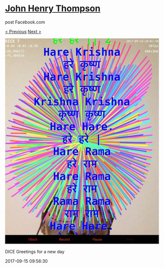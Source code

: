 # [John Henry Thompson](../README.md)
post Facebook.com

[< Previous](2017-09-15-4.md) [Next >](2017-09-15-6.md)

[![](../media/2017-09-15/Timeline-Photos-DICE-Greetings-for-a-new-day.jpg)](../README.md)

DICE Greetings for a new day

2017-09-15 09:56:30